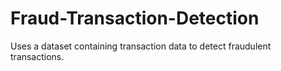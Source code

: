 # Fraud-Transaction-Detection
Uses a dataset containing transaction data to detect fraudulent transactions.
